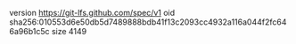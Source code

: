version https://git-lfs.github.com/spec/v1
oid sha256:010553d6e50db5d7489888bdb41f13c2093cc4932a116a044f2fc646a96b1c5c
size 4149
